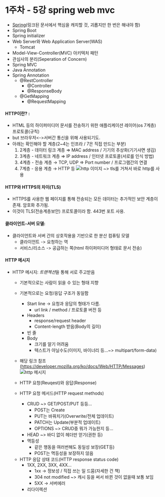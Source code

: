 # 1주차 - 5강 spring web mvc

- [Spring](https://docs.spring.io/spring-framework/docs/current/reference/html/overview.html#overview)(링크된 문서에서 핵심을 캐치할 것, 괴롭지만 한 번은 해내야 함)
- Spring Boot
- Spring initializer
- Web Server와 Web Application Server(WAS)
    - Tomcat
- Model-View-Controller(MVC) 아키텍처 패턴
- 관심사의 분리(Seperation of Concern)
- Spring MVC
- Java Annotation
- Spring Annotation
    - @RestController
        - @Controller
        - @ResponseBody
    - @GetMapping
        - @RequestMapping


#### HTTP이란? : 
* HTML 등의 하이퍼미디어 문서를 전송하기 위한 애플리케이션 레이어(os 7계층) 프로토콜(규칙)
* but 브라우저<->서버간 통신을 위해 사용되기도.
* 아래는 확인해야 할 계층(2~4는 인프라 / 7은 직접 만드는 부분)
  1. 2계층 - 데이터 링크 계층 ⇒ MAC address / 기기의 추상화(기기사면 생김)
  2. 3계층 - 네트워크 계층 ⇒ IP address / 인터넷 프로토콜(서로를 인식 방법)
  3. 4계층 - 전송 계층 → TCP, UDP ⇒ Port number / 프로그램간의 연결
  4. 7계층 - 응용 계층 → HTTP 등
![http 이미지](https://developer.mozilla.org/en-US/docs/Web/HTTP/Overview/http-layers.png)
  ~> tls를 거쳐서 바로 http를 사용
    
#### HTTP와 HTTPS의 차이(TLS)
* HTTPS를 사용한 웹 페이지를 통해 전송되는 모든 데이터는 추가적인 보안 계층이 존재. 암호화 추가됨.
* 이것이 TLS(전송계층보안) 프로토콜이라 함. 443번 포트 사용.
  
#### 클라이언트-서버 모델:
* 클라이언트와 서버 간의 상호작용을 기반으로 한 분산 컴퓨팅 모델
    - 클라이언트 -> 요청하는 역
    - 서비스/리소스 -> 공급하는 쪽(html 하이퍼미디어 형태로 문서 전송)


#### HTTP 메시지
* HTTP 메시지: *트랜젝션*을 통해 서로 주고받음
    + 기본적으로는 사람이 읽을 수 있는 형태 지향
    + 기본적으로는 요청/응답 구조가 동일함
      + Start line → 요청과 응답의 형태가 다름.
        + url link / method / 프로토콜 버전 등
      + Headers
        + response/request header
        + Content-length 받음(Body의 길이)
      + 빈 줄
      + Body
        + 크기를 알기 어려움
        + 텍스트가 아닐수도(이미지, 바이너리 등...~> multipart/form-data)
    + 해당 링크 참조 (https://developer.mozilla.org/ko/docs/Web/HTTP/Messages)
    ![http 메시지](https://developer.mozilla.org/en-US/docs/Web/HTTP/Messages/httpmsg2.png)

    + HTTP 요청(Reuqest)와 응답(Response)
    + HTTP 요청 메서드(HTTP request methods)
        - CRUD ~> GET/POST/PUT 등등...
          - POST는 Create
          - PUT는 바꿔치기(Overwrite/전체 업데이트)
          - PATCH는 Update(부분적 업데이트)
          - OPTIONS ~> CRUD중 뭐가 가능한지 등...
        - HEAD ~> 바디 없이 헤더만 얻기(권한 등)
        - 멱등성
          - 같은 행동을 여러번해도 동일성 보장(GET등) 
          - POST는 멱등성을 보장하지 않음
    - HTTP 응답 상태 코드(HTTP response status code)
        - 1XX, 2XX, 3XX, 4XX...
          - 1xx -> 정보성 / 직접 쓰는 일 드뭄(자세한 건 책)
          - 304 not modified ~> 캐시 등을 써서 바뀐 것이 없을때 보통 보임
          - 5XX -> 서버에러
        - 리다이렉션
